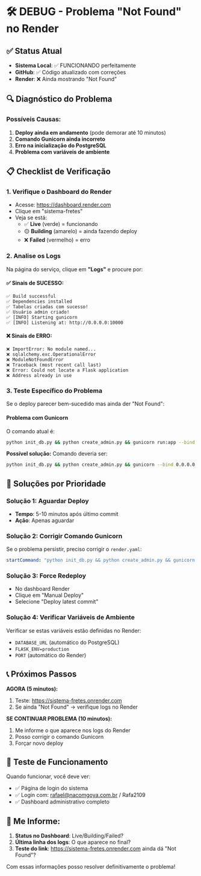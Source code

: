 # 🛠️ DEBUG - Problema "Not Found" no Render

## ✅ Status Atual
- **Sistema Local**: ✅ FUNCIONANDO perfeitamente
- **GitHub**: ✅ Código atualizado com correções
- **Render**: ❌ Ainda mostrando "Not Found"

## 🔍 Diagnóstico do Problema

### Possíveis Causas:
1. **Deploy ainda em andamento** (pode demorar até 10 minutos)
2. **Comando Gunicorn ainda incorreto**
3. **Erro na inicialização do PostgreSQL**
4. **Problema com variáveis de ambiente**

## 📋 Checklist de Verificação

### 1. Verifique o Dashboard do Render
- Acesse: https://dashboard.render.com
- Clique em "sistema-fretes"
- Veja se está: 
  - ✅ **Live** (verde) = funcionando
  - 🟡 **Building** (amarelo) = ainda fazendo deploy
  - ❌ **Failed** (vermelho) = erro

### 2. Analise os Logs
Na página do serviço, clique em **"Logs"** e procure por:

#### ✅ Sinais de SUCESSO:
```
✅ Build successful
✅ Dependencies installed
✅ Tabelas criadas com sucesso!
✅ Usuário admin criado!
✅ [INFO] Starting gunicorn
✅ [INFO] Listening at: http://0.0.0.0:10000
```

#### ❌ Sinais de ERRO:
```
❌ ImportError: No module named...
❌ sqlalchemy.exc.OperationalError
❌ ModuleNotFoundError
❌ Traceback (most recent call last)
❌ Error: Could not locate a Flask application
❌ Address already in use
```

### 3. Teste Específico do Problema

Se o deploy parecer bem-sucedido mas ainda der "Not Found":

#### Problema com Gunicorn
O comando atual é:
```bash
python init_db.py && python create_admin.py && gunicorn run:app --bind 0.0.0.0:$PORT
```

**Possível solução:** Comando deveria ser:
```bash
python init_db.py && python create_admin.py && gunicorn --bind 0.0.0.0:$PORT run:app
```

## 🔧 Soluções por Prioridade

### Solução 1: Aguardar Deploy
- **Tempo**: 5-10 minutos após último commit
- **Ação**: Apenas aguardar

### Solução 2: Corrigir Comando Gunicorn
Se o problema persistir, preciso corrigir o `render.yaml`:

```yaml
startCommand: "python init_db.py && python create_admin.py && gunicorn --bind 0.0.0.0:$PORT run:app"
```

### Solução 3: Force Redeploy
- No dashboard Render
- Clique em "Manual Deploy"
- Selecione "Deploy latest commit"

### Solução 4: Verificar Variáveis de Ambiente
Verificar se estas variáveis estão definidas no Render:
- `DATABASE_URL` (automático do PostgreSQL)
- `FLASK_ENV=production`
- `PORT` (automático do Render)

## 📞 Próximos Passos

**AGORA (5 minutos):**
1. Teste: https://sistema-fretes.onrender.com
2. Se ainda "Not Found" → verifique logs no Render

**SE CONTINUAR PROBLEMA (10 minutos):**
1. Me informe o que aparece nos logs do Render
2. Posso corrigir o comando Gunicorn
3. Forçar novo deploy

## 🎯 Teste de Funcionamento

Quando funcionar, você deve ver:
- ✅ Página de login do sistema
- ✅ Login com: rafael@nacomgoya.com.br / Rafa2109
- ✅ Dashboard administrativo completo

## 💬 Me Informe:

1. **Status no Dashboard**: Live/Building/Failed?
2. **Última linha dos logs**: O que aparece no final?
3. **Teste do link**: https://sistema-fretes.onrender.com ainda dá "Not Found"?

Com essas informações posso resolver definitivamente o problema! 